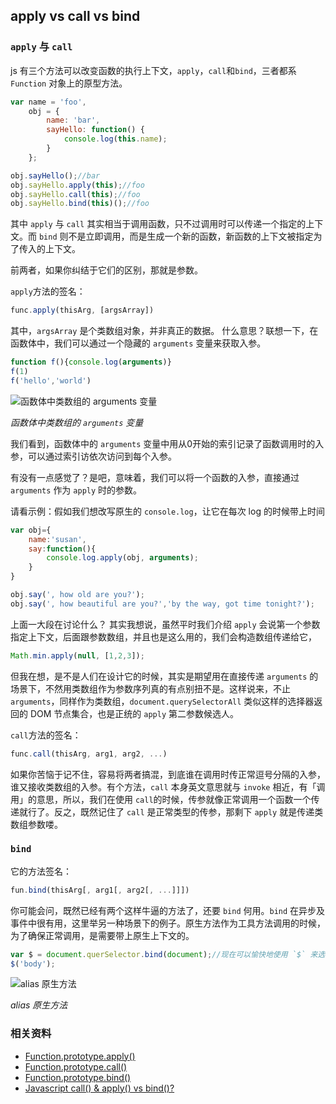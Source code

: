 ## apply vs call vs bind

### `apply` 与 `call`

js 有三个方法可以改变函数的执行上下文，`apply`，`call`和`bind`，三者都系 `Function` 对象上的原型方法。

```js
var name = 'foo',
    obj = {
        name: 'bar',
        sayHello: function() {
            console.log(this.name);
        }
    };

obj.sayHello();//bar
obj.sayHello.apply(this);//foo
obj.sayHello.call(this);//foo
obj.sayHello.bind(this)();//foo
```

其中 `apply` 与 `call` 其实相当于调用函数，只不过调用时可以传递一个指定的上下文。而 `bind` 则不是立即调用，而是生成一个新的函数，新函数的上下文被指定为了传入的上下文。

前两者，如果你纠结于它们的区别，那就是参数。

`apply`方法的签名：

```js
func.apply(thisArg, [argsArray])
```
其中，`argsArray` 是个类数组对象，并非真正的数据。
什么意思？联想一下，在函数体中，我们可以通过一个隐藏的 `arguments` 变量来获取入参。

```js
function f(){console.log(arguments)}
f(1)
f('hello','world')
```

![函数体中类数组的 `arguments` 变量](https://raw.githubusercontent.com/wayou/wayou.github.io/master/js-apply-call-and-bind/assets/array-like-arguments.png)

_函数体中类数组的 `arguments` 变量_

我们看到，函数体中的 `arguments` 变量中用从0开始的索引记录了函数调用时的入参，可以通过索引访依次访问到每个入参。

有没有一点感觉了？是吧，意味着，我们可以将一个函数的入参，直接通过 `arguments` 作为 `apply` 时的参数。

请看示例：假如我们想改写原生的 `console.log`，让它在每次 log 的时候带上时间

```js
var obj={
    name:'susan',
    say:function(){
        console.log.apply(obj, arguments);
    }
}

obj.say(', how old are you?');
obj.say(', how beautiful are you?','by the way, got time tonight?');
```

上面一大段在讨论什么？
其实我想说，虽然平时我们介绍 `apply` 会说第一个参数指定上下文，后面跟参数数组，并且也是这么用的，我们会构造数组传递给它，

```js
Math.min.apply(null, [1,2,3]);
```

但我在想，是不是人们在设计它的时候，其实是期望用在直接传递 `arguments` 的场景下，不然用类数组作为参数序列真的有点别扭不是。这样说来，不止 `arguments`，同样作为类数组，`document.querySelectorAll` 类似这样的选择器返回的 DOM 节点集合，也是正统的 `apply` 第二参数候选人。


`call`方法的签名：

```js
func.call(thisArg, arg1, arg2, ...)
```

如果你苦恼于记不住，容易将两者搞混，到底谁在调用时传正常逗号分隔的入参，谁又接收类数组的入参。有个方法，`call` 本身英文意思就与 `invoke` 相近，有「调用」的意思，所以，我们在使用 `call`的时候，传参就像正常调用一个函数一个传递就行了。反之，既然记住了 `call` 是正常类型的传参，那剩下 `apply` 就是传递类数组参数喽。


### `bind`

它的方法签名：

```js
fun.bind(thisArg[, arg1[, arg2[, ...]]])
```

你可能会问，既然已经有两个这样牛逼的方法了，还要 `bind` 何用。`bind` 在异步及事件中很有用，这里举另一种场景下的例子。原生方法作为工具方法调用的时候，为了确保正常调用，是需要带上原生上下文的。

```js
var $ = document.querSelector.bind(document);//现在可以愉快地使用 `$` 来选择 DOM 啦，假装在使用 jQuery
$('body');
```

![alias 原生方法](https://raw.githubusercontent.com/wayou/wayou.github.io/master/js-apply-call-and-bind/assets/alias-native-method.png)

_alias 原生方法_


### 相关资料

* [Function.prototype.apply()](https://developer.mozilla.org/en-US/docs/Web/JavaScript/Reference/Global_Objects/Function/apply)
* [Function.prototype.call()](https://developer.mozilla.org/en-US/docs/Web/JavaScript/Reference/Global_Objects/Function/call)
* [Function.prototype.bind()](https://developer.mozilla.org/en-US/docs/Web/JavaScript/Reference/Global_objects/Function/bind)
* [Javascript call() & apply() vs bind()?](https://stackoverflow.com/questions/15455009/javascript-call-apply-vs-bind)

